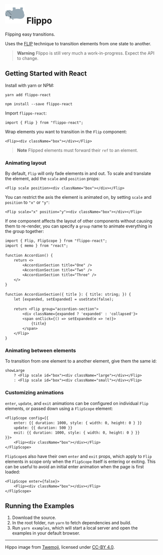 # ![upside down hippo](/assets/hippo.svg) Flippo
Flipping easy transitions.

Uses the [FLIP](https://aerotwist.com/blog/flip-your-animations/) technique to transition elements from one state to another.

> **Warning**
> Flippo is still very much a work-in-progress. Expect the API to change.

## Getting Started with React
Install with yarn or NPM:
```
yarn add flippo-react
```
```
npm install --save flippo-react
```

Import `flippo-react`:
```tsx
import { Flip } from "flippo-react";
```

Wrap elements you want to transition in the `Flip` component:
```tsx
<Flip><div className="box"></div></Flip>
```

> **Note**
> Flipped elements must forward their `ref` to an element.

### Animating layout
By default, `Flip` will only fade elements in and out. To scale and translate the element, add the `scale` and `position` props:
```tsx
<Flip scale position><div className="box"></div></Flip>
```

You can restrict the axis the element is animated on, by setting `scale` and `position` to `"x"` or `"y"`:
```tsx
<Flip scale="x" position="y"><div className="box"></div></Flip>
```

If one component affects the layout of other components without causing them to re-render, you can specify a `group` name to animate everything in the group together:
```tsx
import { Flip, FlipScope } from "flippo-react";
import { memo } from "react";

function Accordion() {
    return <>
        <AccordionSection title="One" />
        <AccordionSection title="Two" />
        <AccordionSection title="Three" />
    </>
}

function AccordionSection({ title }: { title: string; }) {
    let [expanded, setExpanded] = useState(false);

    return <Flip group="accordion-section">
        <div className={expanded ? 'expanded' : 'collapsed'}>
        <span onClick={() => setExpanded(e => !e)}>
            {title}
        </span>
    </Flip>
}
```

### Animating between elements
To transition from one element to a another element, give them the same id:
```tsx
showLarge
    ? <Flip scale id="box"><div className="large"></div></Flip>
    : <Flip scale id="box"><div className="small"></div></Flip>
```

### Customizing animations
`enter`, `update`, and `exit` animations can be configured on individual `Flip` elements, or passed down using a `FlipScope` element:
```tsx
<FlipScope config={{
    enter: {{ duration: 1000, style: { width: 0, height: 0 } }}
    update: {{ duration: 500 }}
    exit: {{ duration: 1000, style: { width: 0, height: 0 } }}
}}>
    <Flip><div className="box"></div></Flip>
</FlipScope>
```

`FlipScope`s also have their own `enter` and `exit` props, which apply to `Flip` elements in scope only when the `FlipScope` itself is entering or exiting. This can be useful to avoid an initial enter animation when the page is first loaded:
```tsx
<FlipScope enter={false}>
    <Flip><div className="box"></div></Flip>
</FlipScope>
```

## Running the Examples
1. Download the source.
2. In the root folder, run `yarn` to fetch dependencies and build.
3. Run `yarn examples`, which will start a local server and open the examples in your default browser.

---
Hippo image from [Twemoji](https://github.com/twitter/twemoji), licensed under [CC-BY 4.0](https://creativecommons.org/licenses/by/4.0/).